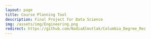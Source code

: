 ```yaml
---
layout: page
title: Course Planning Tool
description: Final Project for Data Science 
img: /assets/img/Engineering.png
redirect: https://github.com/NadiaAlmutlak/Columbia_Degree_Rec
---
```



